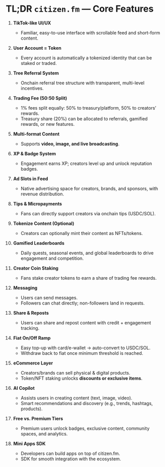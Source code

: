 # TL;DR `citizen.fm` — Core Features

1. **TikTok-like UI/UX**

   * Familiar, easy-to-use interface with scrollable feed and short-form content.

2. **User Account = Token**

   * Every account is automatically a tokenized identity that can be staked or traded.

3. **Tree Referral System**

   * Onchain referral tree structure with transparent, multi-level incentives.

4. **Trading Fee (50:50 Split)**

   * 1% fees split equally: 50% to treasury/platform, 50% to creators’ rewards.
   * Treasury share (20%) can be allocated to referrals, gamified rewards, or new features.

5. **Multi-format Content**

   * Supports **video, image, and live broadcasting**.

6. **XP & Badge System**

   * Engagement earns XP; creators level up and unlock reputation badges.

7. **Ad Slots in Feed**

   * Native advertising space for creators, brands, and sponsors, with revenue distribution.

8. **Tips & Micropayments**

   * Fans can directly support creators via onchain tips (USDC/SOL).

9. **Tokenize Content (Optional)**

   * Creators can optionally mint their content as NFTs/tokens.

10. **Gamified Leaderboards**

    * Daily quests, seasonal events, and global leaderboards to drive engagement and competition.

11. **Creator Coin Staking**

    * Fans stake creator tokens to earn a share of trading fee rewards.

12. **Messaging**

    * Users can send messages.
    * Followers can chat directly; non-followers land in requests.

13. **Share & Reposts**

    * Users can share and repost content with credit + engagement tracking.

14. **Fiat On/Off Ramp**

    * Easy top-up with card/e-wallet → auto-convert to USDC/SOL.
    * Withdraw back to fiat once minimum threshold is reached.
    
15. **eCommerce Layer**
  
    * Creators/brands can sell physical & digital products.
    * Token/NFT staking unlocks **discounts or exclusive items**.

16. **AI Copilot**
  
    * Assists users in creating content (text, image, video).
    * Smart recommendations and discovery (e.g., trends, hashtags, products).

17. **Free vs. Premium Tiers**

    * Premium users unlock badges, exclusive content, community spaces, and analytics.

18. **Mini Apps SDK**
  
    * Developers can build apps on top of citizen.fm.
    * SDK for smooth integration with the ecosystem.

